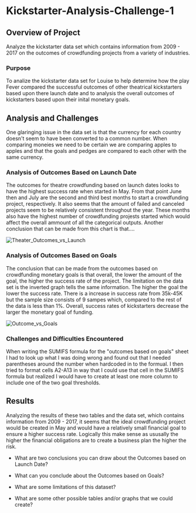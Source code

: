 # Kickstarter-Analysis-Challenge-1
## Overview of Project 
Analyze the kickstarter data set which contains information from 2009 - 2017 on the outcomes of crowdfunding projects from a variety of industries. 
### Purpose
To analize the kickstarter data set for Louise to help determine how the play Fever compared the successful outcomes of other theatrical kickstarters based upon there launch date and to analysis the overall outcomes of kickstarters based upon their inital monetary goals.
## Analysis and Challenges
One glaringing issue in the data set is that the currency for each country doesn't seem to have been converted to a common number. When comparing moneies we need to be certain we are comparing apples to apples and that the goals and pedges are compared to each other with the same currency. 
### Analysis of Outcomes Based on Launch Date
The outcomes for theatre crowdfunding based on launch dates looks to have the highest success rate when started in May. From that point June then and July are the second and third best months to start a crowdfunding project, respectively. It also seems that the amount of failed and canceled projects seem to be relatively consistent throughout the year. These months also have the highest number of crowdfunding projests started which would affect the overall ammount of all the categorical outputs. Another conclusion that  can be made from this chart is that....

![Theater_Outcomes_vs_Launch ](https://user-images.githubusercontent.com/95573310/146690195-b68c2099-39f4-4004-ab33-85a116743868.png)
### Analysis of Outcomes Based on Goals
The conclusion that can be made from the outcomes based on crowdfunding monetary goals is that overall, the lower the amount of the goal, the higher the success rate of the project. The limitation on the data set is the inverted graph tells the same information. The higher the goal the lower the success rate. There is a increase in success rate from 35k-45K but the sample size consists of 9 sampes which, compared to the rest of the data is less than 1%. Overall, success rates of kickstarters decrease the larger the monetary goal of funding.

![Outcome_vs_Goals](https://user-images.githubusercontent.com/95573310/146690296-abb28b30-eacb-4735-aaf4-158b8ff6630e.png)

### Challenges and Difficulties Encountered
When writing the SUMIFS formula for the "outcomes based on goals" sheet I had to look up what I was doing wrong and found out that I needed parentheses around the number when hardcoded in to the formual. I then tried to format cells A2-A13 in way that I could use that cell in the SUMIFS formula but realized I would have to create at least one more column to include one of the two goal thresholds. 
## Results
Analyzing the results of these two tables and the data set, which contains information from 2009 - 2017, it seems that the ideal crowdfunding project would be created in May and would have a relatively small financial goal to ensure a higher success rate. Logically this make sense as ususally the higher the financial obligations are to create a business plan the higher the risk. 



- What are two conclusions you can draw about the Outcomes based on Launch Date?

- What can you conclude about the Outcomes based on Goals?

- What are some limitations of this dataset?

- What are some other possible tables and/or graphs that we could create?
